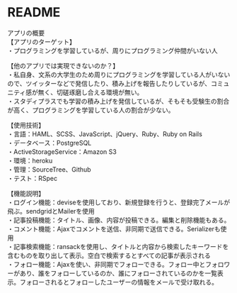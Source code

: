# README

アプリの概要<br>
【アプリのターゲット】<br>
・プログラミングを学習しているが、周りにプログラミング仲間がいない人

【他のアプリでは実現できないのか？】<br>
・私自身、文系の大学生のため周りにプログラミングを学習している人がいないので、ツイッターなどで発信したり、積み上げを報告したりしているが、コミュニティ感が無く、切磋琢磨し合える環境が無い。<br>
・スタディプラスでも学習の積み上げを発信しているが、そもそも受験生の割合が高く、プログラミングを学習している人の割合が少ない。

【使用技術】<br>
・言語：HAML、SCSS、JavaScript、jQuery、Ruby、Ruby on Rails<br>
・データベース：PostgreSQL<br>
・ActiveStorageService：Amazon S3<br>
・環境：heroku<br>
・管理：SourceTree、Github<br>
・テスト：RSpec<br>

【機能説明】<br>
・ログイン機能：deviseを使用しており、新規登録を行うと、登録完了メールが飛ぶ。sendgridとMailerを使用<br>
・記事投稿機能：タイトル、画像、内容が投稿できる。編集と削除機能もある。<br>
・コメント機能：Ajaxでコメントを送信、非同期で送信できる。Serializerも使用<br>
・記事検索機能：ransackを使用し、タイトルと内容から検索したキーワードを含むものを取り出して表示。空白で検索するとすべての記事が表示される<br>
・フォロー機能：Ajaxを使い、非同期でフォローできる。フォロー中とフォロワーがあり、誰をフォローしているのか、誰にフォローされているのかを一覧表示。フォローされるとフォローしたユーザーの情報をメールで受け取れる。

